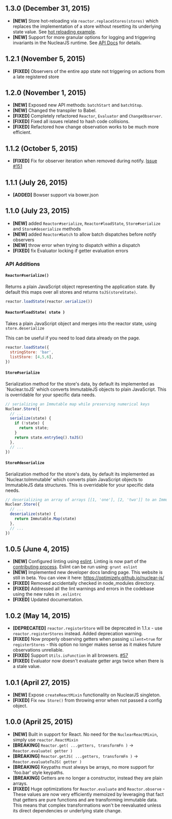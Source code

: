 ## 1.3.0 (December 31, 2015)

- **[NEW]** Store hot-reloading via `reactor.replaceStores(stores)` which replaces the implementation of a store without resetting its underlying state value.  See [hot reloading example](https://github.com/optimizely/nuclear-js/tree/master/examples/hot-reloading).
- **[NEW]** Support for more granular options for logging and triggering invariants in the NuclearJS runtime.  See [API Docs](https://github.com/optimizely/nuclear-js/blob/master/docs/src/docs/07-api.md) for details.

## 1.2.1 (November 5, 2015)

- **[FIXED]** Observers of the entire app state not triggering on actions from a late registered store

## 1.2.0 (November 1, 2015)

- **[NEW]** Exposed new API methods: `batchStart` and `batchStop`.
- **[NEW]** Changed the transpiler to Babel.
- **[FIXED]** Completely refactored `Reactor`, `Evaluator` and `ChangeObserver`.
- **[FIXED]** Fixed all issues related to hash code collisions.
- **[FIXED]** Refactored how change observation works to be much more efficient.

## 1.1.2 (October 5, 2015)

- **[FIXED]** Fix for observer iteration when removed during notify. [Issue #151](https://github.com/optimizely/nuclear-js/issues/151)

## 1.1.1 (July 26, 2015)

- **[ADDED]** Bowser support via bower.json

## 1.1.0 (July 23, 2015)

- **[NEW]** added `Reactor#serialize`, `Reactor#loadState`, `Store#serialize` and `Store#deserialize` methods
- **[NEW]** added `Reactor#batch` to allow batch dispatches before notify observers
- **[NEW]** throw error when trying to dispatch within a dispatch
- **[FIXED]** fix Evaluator locking if getter evaluation errors

### API Additions

#### `Reactor#serialize()`

Returns a plain JavaScript object representing the application state.  By default this maps over all stores and returns `toJS(storeState)`.

```js
reactor.loadState(reactor.serialize())
```

#### `Reactor#loadState( state )`

Takes a plain JavaScript object and merges into the reactor state, using `store.deserialize`

This can be useful if you need to load data already on the page.

```js
reactor.loadState({
  stringStore: 'bar',
  listStore: [4,5,6],
})
```

#### `Store#serialize`

Serialization method for the store's data, by default its implemented as `Nuclear.toJS' which converts ImmutableJS objects to plain JavaScript.
This is overridable for your specific data needs.

```js
// serializing an Immutable map while preserving numerical keys
Nuclear.Store({
  // ...
  serialize(state) {
    if (!state) {
      return state;
    }
    return state.entrySeq().toJS()
  },
  // ...
})
```

#### `Store#deserialize`

Serialization method for the store's data, by default its implemented as `Nuclear.toImmutable' which converts plain JavaScript objects to ImmutableJS data structures.
This is overridable for your specific data needs.

```js
// deserializing an array of arrays [[1, 'one'], [2, 'two']] to an Immutable.Map
Nuclear.Store({
  // ...
  deserialize(state) {
    return Immutable.Map(state)
  },
  // ...
})
```

## 1.0.5 (June 4, 2015)

- **[NEW]** Configured linting using [eslint](http://eslint.org/). Linting is now part of the [contributing process](https://github.com/optimizely/nuclear-js/blob/master/CONTRIBUTING.md). Eslint can be run using: `grunt eslint`
- **[NEW]** Implemented new developer docs landing page. This website is still in beta. You can view it here: https://optimizely.github.io/nuclear-js/
- **[FIXED]** Removed accidentally checked in node_modules directory.
- **[FIXED]** Addressed all the lint warnings and errors in the codebase using the new rules in `.eslintrc`
- **[FIXED]** Updated documentation.

## 1.0.2 (May 14, 2015)

- **[DEPRECATED]** `reactor.registerStore` will be deprecated in 1.1.x - use `reactor.registerStores` instead.  Added deprecation warning.
- **[FIXED]** Now properly observing getters when passing `silent=true` for `registerStores` - this option no longer makes sense as it makes future observations unreliable.
- **[FIXED]** Support `Utils.isFunction` in all browsers. [#57](https://github.com/optimizely/nuclear-js/pull/57)
- **[FIXED]** Evaluator now doesn't evaluate getter args twice when there is a stale value.

## 1.0.1 (April 27, 2015)

- **[NEW]** Expose `createReactMixin` functionality on NuclearJS singleton.
- **[FIXED]** Fix `new Store()` from throwing error when not passed a config object.

## 1.0.0 (April 25, 2015)

- **[NEW]** Built in support for React. No need for the `NuclearReactMixin`, simply use `reactor.ReactMixin`
- **[BREAKING]** `Reactor.get( ...getters, transformFn )` -> `Reactor.evaluate( getter )`
- **[BREAKING]** `Reactor.getJS( ...getters, transformFn )` -> `Reactor.evaluateToJS( getter )`
- **[BREAKING]** Keypaths must always be arrays, no more support for 'foo.bar' style keypaths.
- **[BREAKING]** Getters are no longer a constructor, instead they are plain arrays.
- **[FIXED]** Huge optimizations for `Reactor.evaluate` and `Reactor.observe` - These values are now very efficiently memoized by leveraging that fact that getters are pure functions and are transforming immutable data. This means that complex transformations won't be reevaluated unless its direct dependencies or underlying state change.
